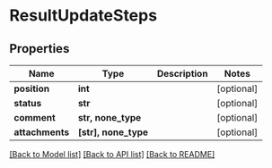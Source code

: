 # ResultUpdateSteps


## Properties
Name | Type | Description | Notes
------------ | ------------- | ------------- | -------------
**position** | **int** |  | [optional] 
**status** | **str** |  | [optional] 
**comment** | **str, none_type** |  | [optional] 
**attachments** | **[str], none_type** |  | [optional] 

[[Back to Model list]](../README.md#documentation-for-models) [[Back to API list]](../README.md#documentation-for-api-endpoints) [[Back to README]](../README.md)


